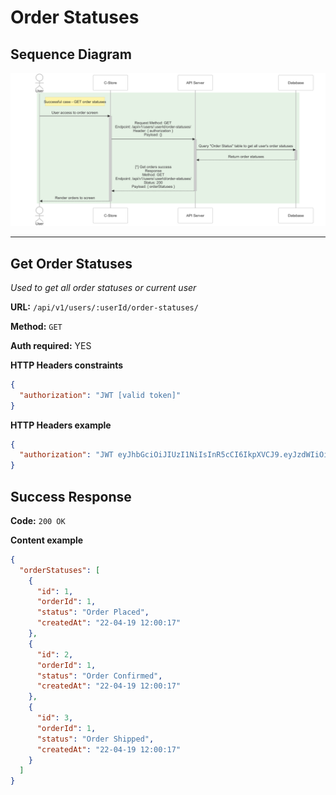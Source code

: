 # Order Statuses

## Sequence Diagram

![image info](./assets/order-statuses.png)

---

## Get Order Statuses

_Used to get all order statuses or current user_

**URL:** `/api/v1/users/:userId/order-statuses/`

**Method:** `GET`

**Auth required:** YES

**HTTP Headers constraints**

```json
{
  "authorization": "JWT [valid token]"
}
```

**HTTP Headers example**

```json
{
  "authorization": "JWT eyJhbGciOiJIUzI1NiIsInR5cCI6IkpXVCJ9.eyJzdWIiOiIxMjM0NTY3ODkwIiwibmFtZSI6IkpvaG4gRG9lIiwiaWF0IjoxNTE2MjM5MDIyfQ.SflKxwRJSMeKKF2QT4fwpMeJf36POk6yJV_adQssw5c"
}
```

## Success Response

**Code:** `200 OK`

**Content example**

```json
{
  "orderStatuses": [
    {
      "id": 1,
      "orderId": 1,
      "status": "Order Placed",
      "createdAt": "22-04-19 12:00:17"
    },
    {
      "id": 2,
      "orderId": 1,
      "status": "Order Confirmed",
      "createdAt": "22-04-19 12:00:17"
    },
    {
      "id": 3,
      "orderId": 1,
      "status": "Order Shipped",
      "createdAt": "22-04-19 12:00:17"
    }
  ]
}
```
